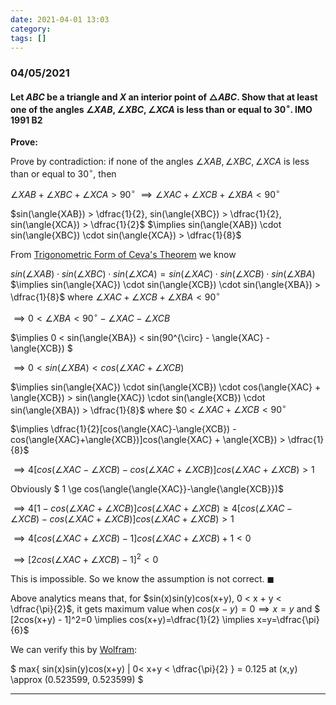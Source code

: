 ```yaml
---
date: 2021-04-01 13:03
category:
tags: []
---
```


### 04/05/2021

#### Let $ABC$ be a triangle and $X$ an interior point of $\triangle{ABC}$. Show that at least one of the angles $\angle{XAB}, \angle{XBC}, \angle{XCA}$ is less than or equal to $30^{\circ}$. **IMO 1991 B2**

**Prove:**

Prove by contradiction: if none of the angles $\angle{XAB}, \angle{XBC}, \angle{XCA}$ is less than or equal to $30^{\circ}$, then

$\angle{XAB} + \angle{XBC} + \angle{XCA} > 90^{\circ}$
$\implies \angle{XAC} + \angle{XCB} + \angle{XBA} < 90^{\circ}$

$sin(\angle{XAB}) > \dfrac{1}{2}, sin(\angle{XBC}) > \dfrac{1}{2}, sin(\angle{XCA}) > \dfrac{1}{2}$
$\implies sin(\angle{XAB}) \cdot sin(\angle{XBC}) \cdot sin(\angle{XCA}) > \dfrac{1}{8}$

From [Trigonometric Form of Ceva's Theorem](https://www.cut-the-knot.org/triangle/TrigCeva.shtml) we know

$sin(\angle{XAB}) \cdot sin(\angle{XBC}) \cdot sin(\angle{XCA}) = sin(\angle{XAC}) \cdot sin(\angle{XCB}) \cdot sin(\angle{XBA})$
$\implies sin(\angle{XAC}) \cdot sin(\angle{XCB}) \cdot sin(\angle{XBA}) > \dfrac{1}{8}$
where $\angle{XAC} + \angle{XCB} + \angle{XBA} < 90^{\circ}$

$\implies 0 < \angle{XBA} < 90^{\circ} - \angle{XAC} - \angle{XCB}$

$\implies 0 < sin(\angle{XBA}) < sin(90^{\circ} - \angle{XAC} - \angle{XCB}) $

$\implies 0 < sin(\angle{XBA}) < cos(\angle{XAC} + \angle{XCB})$

$\implies sin(\angle{XAC}) \cdot sin(\angle{XCB}) \cdot cos(\angle{XAC} + \angle{XCB}) > sin(\angle{XAC}) \cdot sin(\angle{XCB}) \cdot sin(\angle{XBA}) > \dfrac{1}{8}$ where $0 < $\angle{XAC} + \angle{XCB} < 90^{\circ}$

$\implies \dfrac{1}{2}[cos(\angle{XAC}-\angle{XCB}) - cos(\angle{XAC}+\angle{XCB})]cos(\angle{XAC} + \angle{XCB}) > \dfrac{1}{8}$

$\implies 4[cos(\angle{XAC}-\angle{XCB}) - cos(\angle{XAC}+\angle{XCB})]cos(\angle{XAC} + \angle{XCB}) > 1$

Obviously $ 1 \ge cos(\angle{\angle{XAC}}-\angle{\angle{XCB}})$

$\implies 4[1 - cos(\angle{XAC} + \angle{XCB})]cos(\angle{XAC} + \angle{XCB}) \ge 4[cos(\angle{XAC} - \angle{XCB})-cos(\angle{XAC}+\angle{XCB})]cos(\angle{XAC} + \angle{XCB}) > 1$

$\implies 4[cos(\angle{XAC} + \angle{XCB}) - 1]cos(\angle{XAC} + \angle{XCB}) +1 < 0$

$\implies [2cos(\angle{XAC} + \angle{XCB})-1]^2 < 0$

This is impossible. So we know the assumption is not correct. $\blacksquare$

Above analytics means that, for $sin(x)sin(y)cos(x+y), 0 < x + y < \dfrac{\pi}{2}$, it gets maximum value when $cos(x-y)=0 \implies x=y$ and $ [2cos(x+y) - 1]^2=0 \implies cos(x+y)=\dfrac{1}{2} \implies x=y=\dfrac{\pi}{6}$

We can verify this by [Wolfram](https://www.wolframalpha.com/input/?i=findmaximum%5Bsin%28x%29*sin%28y%29*cos%28x%2By%29%2C+0%3Cx%2By%3Cpi%2F2%5D):

$ max{ sin(x)sin(y)cos(x+y) | 0< x+y < \dfrac{\pi}{2} } = 0.125 at (x,y) \approx (0.523599, 0.523599) $

---
